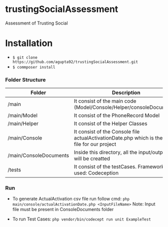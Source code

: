 # trustingSocialAssessment
Assessment of Trusting Social

# Installation
- ```$ git clone https://github.com/agupta92/trustingSocialAssessment.git```
- ```$ commposer install ```

### Folder Structure


| Folder | Description |
| ------ | ------ |
| /main | It consist of the main code (Model/Console/Helper/consoleDocuments) |
| /main/Model | It consist of the PhoneRecord Model |
| /main/Helper | It consist of the Helper Classes |
| /main/Console | It consist of the Console file actualActivationDate.php which is the main file for our project |
| /main/ConsoleDocuments | Inside this directory, all the input/output csv will be creatted |
| /tests | It consist of the testCases. Framework used: Codeception |


### Run
- To generate ActualActivation csv file run follow cmd:
 ``` php main/console/actualActivationDate.php <InputFileName> ```
Note: Input file must be present in ConsoleDocuments folder

- To run Test Cases:
``` php vendor/bin/codecept run unit ExampleTest ```
